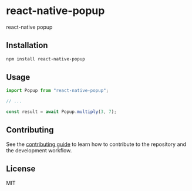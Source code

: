 # react-native-popup

react-native popup

## Installation

```sh
npm install react-native-popup
```

## Usage

```js
import Popup from "react-native-popup";

// ...

const result = await Popup.multiply(3, 7);
```

## Contributing

See the [contributing guide](CONTRIBUTING.md) to learn how to contribute to the repository and the development workflow.

## License

MIT

